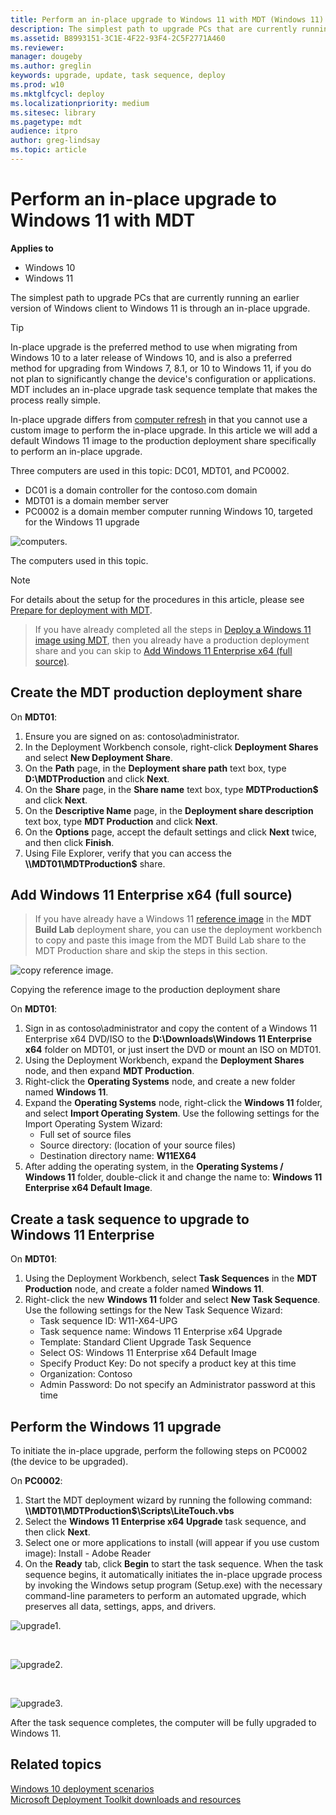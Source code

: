 ```yaml
---
title: Perform an in-place upgrade to Windows 11 with MDT (Windows 11)
description: The simplest path to upgrade PCs that are currently running an earlier version of Windows client to Windows 11 is through an in-place upgrade.
ms.assetid: B8993151-3C1E-4F22-93F4-2C5F2771A460
ms.reviewer: 
manager: dougeby
ms.author: greglin
keywords: upgrade, update, task sequence, deploy
ms.prod: w10
ms.mktglfcycl: deploy
ms.localizationpriority: medium
ms.sitesec: library
ms.pagetype: mdt
audience: itpro
author: greg-lindsay
ms.topic: article
---
```


# Perform an in-place upgrade to Windows 11 with MDT

**Applies to**
- Windows 10
- Windows 11

The simplest path to upgrade PCs that are currently running an earlier version of Windows client to Windows 11 is through an in-place upgrade. 

> [!TIP]
> In-place upgrade is the preferred method to use when migrating from Windows 10 to a later release of Windows 10, and is also a preferred method for upgrading from Windows 7, 8.1, or 10 to Windows 11, if you do not plan to significantly change the device's configuration or applications. MDT includes an in-place upgrade task sequence template that makes the process really simple. 

In-place upgrade differs from [computer refresh](refresh-a-windows-10-computer-with-windows-11.md) in that you cannot use a custom image to perform the in-place upgrade. In this article we will add a default Windows 11 image to the production deployment share specifically to perform an in-place upgrade.

Three computers are used in this topic: DC01, MDT01, and PC0002. 

- DC01 is a domain controller for the contoso.com domain
- MDT01 is a domain member server 
- PC0002 is a domain member computer running Windows 10, targeted for the Windows 11 upgrade

 ![computers.](../images/mdt-upgrade.png)

 The computers used in this topic.

> [!NOTE]
> For details about the setup for the procedures in this article, please see [Prepare for deployment with MDT](prepare-for-windows-deployment-with-mdt.md).

> If you have already completed all the steps in [Deploy a Windows 11 image using MDT](deploy-a-windows-11-image-using-mdt.md), then you already have a production deployment share and you can skip to [Add Windows 11 Enterprise x64 (full source)](#add-windows-10-enterprise-x64-full-source).

## Create the MDT production deployment share

On **MDT01**:

1. Ensure you are signed on as: contoso\administrator.
2. In the Deployment Workbench console, right-click **Deployment Shares** and select **New Deployment Share**.
3. On the **Path** page, in the **Deployment share path** text box, type **D:\\MDTProduction** and click **Next**.
4. On the **Share** page, in the **Share name** text box, type **MDTProduction$** and click **Next**.
5. On the **Descriptive Name** page, in the **Deployment share description** text box, type **MDT Production** and click **Next**.
6. On the **Options** page, accept the default settings and click **Next** twice, and then click **Finish**.
7. Using File Explorer, verify that you can access the **\\\\MDT01\\MDTProduction$** share.

## Add Windows 11 Enterprise x64 (full source)

> If you have already have a Windows 11 [reference image](create-a-windows-11-reference-image.md) in the **MDT Build Lab** deployment share, you can use the deployment workbench to copy and paste this image from the MDT Build Lab share to the MDT Production share and skip the steps in this section.

 ![copy reference image.](../images/mdt-copy-image.png)

 Copying the reference image to the production deployment share

On **MDT01**:

1. Sign in as contoso\\administrator and copy the content of a Windows 11 Enterprise x64 DVD/ISO to the **D:\\Downloads\\Windows 11 Enterprise x64** folder on MDT01, or just insert the DVD or mount an ISO on MDT01.
2. Using the Deployment Workbench, expand the **Deployment Shares** node, and then expand **MDT Production**.
3. Right-click the **Operating Systems** node, and create a new folder named **Windows 11**.
4. Expand the **Operating Systems** node, right-click the **Windows 11** folder, and select **Import Operating System**. Use the following settings for the Import Operating System Wizard:
    - Full set of source files
    - Source directory: (location of your source files)
    - Destination directory name: <b>W11EX64</b>
5. After adding the operating system, in the **Operating Systems / Windows 11** folder, double-click it and change the name to: **Windows 11 Enterprise x64 Default Image**.

## Create a task sequence to upgrade to Windows 11 Enterprise

On **MDT01**:

1.  Using the Deployment Workbench, select **Task Sequences** in the **MDT Production** node, and create a folder named **Windows 11**.
2.  Right-click the new **Windows 11** folder and select **New Task Sequence**. Use the following settings for the New Task Sequence Wizard:
    -   Task sequence ID: W11-X64-UPG
    -   Task sequence name: Windows 11 Enterprise x64 Upgrade
    -   Template: Standard Client Upgrade Task Sequence
    -   Select OS: Windows 11 Enterprise x64 Default Image
    -   Specify Product Key: Do not specify a product key at this time
    -   Organization: Contoso
    -   Admin Password: Do not specify an Administrator password at this time

## Perform the Windows 11 upgrade

To initiate the in-place upgrade, perform the following steps on PC0002 (the device to be upgraded).

On **PC0002**:

1. Start the MDT deployment wizard by running the following command: **\\\\MDT01\\MDTProduction$\\Scripts\\LiteTouch.vbs**
2. Select the **Windows 11 Enterprise x64 Upgrade** task sequence, and then click **Next**. 
3. Select one or more applications to install (will appear if you use custom image): Install - Adobe Reader
4. On the **Ready** tab, click **Begin** to start the task sequence.
   When the task sequence begins, it automatically initiates the in-place upgrade process by invoking the Windows setup program (Setup.exe) with the necessary command-line parameters to perform an automated upgrade, which preserves all data, settings, apps, and drivers.

![upgrade1.](../images/upgrademdt-fig5-winupgrade.png)

<br>

![upgrade2.](../images/mdt-upgrade-proc.png)

<br>

![upgrade3.](../images/mdt-post-upg.png)

After the task sequence completes, the computer will be fully upgraded to Windows 11.

## Related topics

[Windows 10 deployment scenarios](../windows-10-deployment-scenarios.md)<br>
[Microsoft Deployment Toolkit downloads and resources](/mem/configmgr/mdt/)